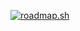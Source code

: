 [![roadmap.sh](https://api.roadmap.sh/v1-badge/wide/660cf6b3da1671f9860a747c?variant=dark)](https://roadmap.sh)
